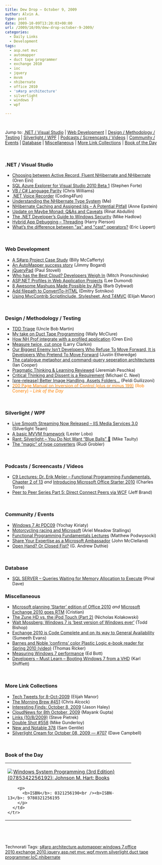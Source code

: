 ```yaml
---
title: Dew Drop – October 9, 2009
author: Alvin A.
type: post
date: 2009-10-09T13:20:03+00:00
url: /2009/10/09/dew-drop-october-9-2009/
categories:
  - Daily Links
  - Development
tags:
  - asp.net mvc
  - automapper
  - duct tape programmer
  - exchange 2010
  - ioc
  - jquery
  - mvvm
  - nhibernate
  - office 2010
  - 's#arp architecture'
  - silverlight
  - windows 7
  - wpf

---
```

&#160;

Jump to: [.NET / Visual Studio][1] | [Web Development][2] | [Design / Methodology / Testing][3] | [Silverlight / WPF][4] | [Podcasts / Screencasts / Videos][5] | [Community / Events][6] | [Database][7] | [Miscellaneous][8] | [More Link Collections][9] | [Book of the Day][10] 

&#160;

### <a name="dotnet"></a>.NET / Visual Studio

  * [Choosing between Active Record, Fluent NHibernate and NHibernate][11] (Oren Eini)
  * [SQL Azure Explorer for Visual Studio 2010 Beta 1][12] (Stephen Forte)
  * [VB / C# Language Parity][13] (Chris Williams)
  * [.NET Voice Recorder][14] (Coding4Fun)
  * [Understanding the NHibernate Type System][15] (Me)
  * [NHibernate Caching and Assigned Ids &#8211; A Potential Pitfall][16] (Anne Epstein)
  * [Update on Maybe Monad: Q&As and Caveats][17] (Rinat Abdullin)
  * [The .NET Developer’s Guide to Windows Security][18] (Mike Hadlow)
  * [Hybrid App Debugging – Threading][19] (Harry Pierson)
  * [What&#8217;s the difference between "as" and "cast" operators?][20] (Eric Lippert)

&#160;

### <a name="web"></a>Web Development

  * [A S#arp Project Case Study][21] (Billy McCafferty)
  * [An AutoMapper success story][22] (Jimmy Bogard)
  * [jQueryPad][23] (Paul Stovell)
  * [Who has the Best Cloud? Developers Weigh In][24] (Mitch Pronschinske)
  * [ASP.NET Profiles in Web Application Projects][25] (Lee Dumond)
  * [8 Awesome Mashups Made Possible by APIs][26] (Barb Dybwad)
  * [Add filepath to ConvertTo-HTML][27] (Dmitry Sotnikov)
  * [Using MvcContrib ScriptInclude, Stylesheet, And T4MVC][28] (Elijah Manor)

&#160;

### <a name="design"></a>Design / Methodology / Testing

  * [TDD Triage][29] (Uncle Bob Martin)
  * [My take on Duct Tape Programming][30] (Wally McClure)
  * [How NH Prof integrate with a profiled application][31] (Oren Eini)
  * [Measure twice, cut once][32] (Larry Clarkin)
  * [Our Biggest Enemy Isn’t Developers Who Refuse To Move Forward, It is Developers Who Pretend To Move Forward][33] (Justin Etheredge)
  * [The catalogue metaphor and command-query seperation architectures][34] (Ian Cooper)
  * [Pragmatic Thinking & Learning Reviewed][35] (Jeremiah Peschka)
  * [Critical Thinking and Dissent is a Requirement][36] (Michael C. Neel)
  * [[pre-release] Better Image Handling, Assets Folders…][37] (Peldi Guilizzoni)
  * [<font color="#ff8000">200 Page Manual on Inversion of Control (plus or minus 199)</font>][38] <font color="#ff8000">(Rob Conery)<em> – Link of the Day</em></font>

&#160;

### <a name="silverlight"></a>Silverlight / WPF

  * [Live Smooth Streaming Now Released &#8211; IIS Media Services 3.0][39] (Silverlight Team)
  * [A basic MVVM framework][40] (Lester Lobo)
  * [Rant: Silverlight &#8211; You Do Not Want “Blue Balls” 🙂][41] (Mike Taulty)
  * [The “magic” of type converters][42] (Rudi Grobler)

&#160;

### <a name="podcasts"></a>Podcasts / Screencasts / Videos

  * [C9 Lectures: Dr. Erik Meijer &#8211; Functional Programming Fundamentals, Chapter 2 of 13][43] _and_&#160;[Introducing Microsoft Office Starter 2010][44] (Charles Torre)
  * [Peer to Peer Series Part 5: Direct Connect Peers via WCF][45] (Jeff Brand)

&#160;

### <a name="events"></a>Community / Events

  * [Windows 7 At PDC09][46] (Yochay Kiriaty)
  * [Motorcycling racing and Microsoft][47] (Ariel Meadow Stallings)
  * [Functional Programming Fundamentals Lectures][48] (Matthew Podwysocki)
  * [Share Your Expertise as a Microsoft Ambassador][49] (John McClelland)
  * [Open Hand? Or Closed Fist?][50] (G. Andrew Duthie)

&#160;

### <a name="db"></a>Database

  * [SQL SERVER – Queries Waiting for Memory Allocation to Execute][51] (Pinal Dave)

<a name="sp"></a>

### <a name="misc"></a>Miscellaneous

  * [Microsoft planning &#8216;Starter&#8217; edition of Office 2010][52] _and_&#160;[Microsoft Exchange 2010 goes RTM][53] (Cristian)
  * [The Zune HD vs. the iPod Touch (Part 2)][54] (Nicholas Kolakowski)
  * [Walt Mossberg: Windows 7 is &#8216;best version of Windows ever&#8217;][55] (Todd Bishop)
  * [Exchange 2010 is Code Complete and on its way to General Availability][56] (Sumeeth Evans)
  * [Barnes and Noble &#8216;confirms&#8217; color Plastic Logic e-book reader for Spring 2010 (video)][57] (Thomas Ricker)
  * [Measuring Windows 7 performance][58] (Ed Bott)
  * [Developers – Must Learn – Booting Windows 7 from a VHD][59] (Karl Shifflett)

&#160;

### <a name="links"></a>More Link Collections

  * [Tech Tweets for 8-Oct-2009][60] (Elijah Manor)
  * [The Morning Brew #451][61] (Chris Alcock)
  * [Interesting Finds: October 8, 2009][62] (Jason Haley)
  * [CloudNews for 8th October, 2009][63] (Mayank Gupta)
  * [Links (10/8/2009)][64] (Steve Pietrek)
  * [Double Shot #558][65] (Mike Gunderloy)
  * [New and Notable 378][66] (Sam Gentile)
  * [Silverlight Cream for October 08, 2009 &#8212; #707][67] (Dave Campbell)

&#160;

### <a name="book"></a>Book of the Day

<div style="padding-bottom: 0px; margin: 0px; padding-left: 0px; padding-right: 0px; display: inline; float: none; padding-top: 0px" id="scid:7dc1bd33-94bd-46fd-a20b-0131235bcd47:ff2adf38-d4a8-4831-9790-e5f27f4a079e" class="wlWriterSmartContent">
  <table cellspacing="0" cellpadding="2" width="400" border="0" unselectable="on">
    <tr>
      <td valign="top" width="400">
        <p>
          <a title="Windows System Programming (3rd Edition) (0785342256192): Johnson M. Hart: Books" href="http://www.amazon.com/exec/obidos/ASIN/0321256190/alvinashcraft-20"><img data-recalc-dims="1" decoding="async" src="https://i0.wp.com/images.amazon.com/images/P/0321256190.01.MZZZZZZZ.jpg?w=660" border="0" align="left" style="float:left" />Windows System Programming (3rd Edition) (0785342256192): Johnson M. Hart: Books</a>
        </p>
        
        <p>
          <b>ISBN</b>: 0321256190<br /><b>ISBN-13</b>: 9780321256195
        </p>
      </td>
    </tr>
  </table>
</div>

&#160;

<div style="padding-bottom: 0px; margin: 0px; padding-left: 0px; padding-right: 0px; display: inline; float: none; padding-top: 0px" id="scid:C16BAC14-9A3D-4c50-9394-FBFEF7A93539:6f95a048-7f49-41e7-999e-b423dc43d012" class="wlWriterSmartContent">
  <!--dotnetkickit-->
</div>

&#160;

<div style="padding-bottom: 0px; margin: 0px; padding-left: 0px; padding-right: 0px; display: inline; float: none; padding-top: 0px" id="scid:0767317B-992E-4b12-91E0-4F059A8CECA8:8b67c5b4-d6e8-48c8-bc96-671b3009f672" class="wlWriterSmartContent">
  Technorati Tags: <a href="http://technorati.com/tags/s%23arp+architecture" rel="tag">s#arp architecture</a>,<a href="http://technorati.com/tags/automapper" rel="tag">automapper</a>,<a href="http://technorati.com/tags/windows+7" rel="tag">windows 7</a>,<a href="http://technorati.com/tags/office+2010" rel="tag">office 2010</a>,<a href="http://technorati.com/tags/exchange+2010" rel="tag">exchange 2010</a>,<a href="http://technorati.com/tags/jquery" rel="tag">jquery</a>,<a href="http://technorati.com/tags/asp.net+mvc" rel="tag">asp.net mvc</a>,<a href="http://technorati.com/tags/wpf" rel="tag">wpf</a>,<a href="http://technorati.com/tags/mvvm" rel="tag">mvvm</a>,<a href="http://technorati.com/tags/silverlight" rel="tag">silverlight</a>,<a href="http://technorati.com/tags/duct+tape+programmer" rel="tag">duct tape programmer</a>,<a href="http://technorati.com/tags/IoC" rel="tag">IoC</a>,<a href="http://technorati.com/tags/nhibernate" rel="tag">nhibernate</a>
</div>

<div class="wlWriterHeaderFooter" style="margin:0px; padding:0px 0px 0px 0px;">
  <p>
    <br /> </div>

 [1]: https://morningdew-bpc6g3a0fgaxdxcu.eastus2-01.azurewebsites.net/#dotnet
 [2]: https://morningdew-bpc6g3a0fgaxdxcu.eastus2-01.azurewebsites.net/#web
 [3]: https://morningdew-bpc6g3a0fgaxdxcu.eastus2-01.azurewebsites.net/#design
 [4]: https://morningdew-bpc6g3a0fgaxdxcu.eastus2-01.azurewebsites.net/#silverlight
 [5]: https://morningdew-bpc6g3a0fgaxdxcu.eastus2-01.azurewebsites.net/#podcasts
 [6]: https://morningdew-bpc6g3a0fgaxdxcu.eastus2-01.azurewebsites.net/#events
 [7]: https://morningdew-bpc6g3a0fgaxdxcu.eastus2-01.azurewebsites.net/#db
 [8]: https://morningdew-bpc6g3a0fgaxdxcu.eastus2-01.azurewebsites.net/#misc
 [9]: https://morningdew-bpc6g3a0fgaxdxcu.eastus2-01.azurewebsites.net/#links
 [10]: https://morningdew-bpc6g3a0fgaxdxcu.eastus2-01.azurewebsites.net/#book
 [11]: http://feedproxy.google.com/~r/AyendeRahien/~3/8YajYEnEXEE/choosing-between-active-record-fluent-nhibenrate-and-nhibernate.aspx
 [12]: http://feedproxy.google.com/~r/StephenFortesBlog/~3/SCkztJ3z2EY/PermaLink,guid,ba1c4377-f1f1-4873-8972-e6e018c5c552.aspx
 [13]: http://feedproxy.google.com/~r/ChrisGWilliams/~3/fw1lHD45Gc0/135367.aspx
 [14]: http://blogs.msdn.com/coding4fun/archive/2009/10/08/9905168.aspx
 [15]: http://feeds.dzone.com/~r/zones/dotnet/~3/W_sV1Dt8h2I/understanding-nhibernate-type
 [16]: http://feedproxy.google.com/~r/Devlicious/~3/3mF1c9CipeE/nhibernate-caching-and-assigned-ids-a-potential-pitfall.aspx
 [17]: http://feeds.abdullin.com/~r/RinatAbdullin/~3/xjYuDmYKb90/update-on-maybe-monad-qas-and-caveats.html
 [18]: http://feedproxy.google.com/~r/CodeRant/~3/2LUue1bjtq0/net-developers-guide-to-windows.html
 [19]: http://feedproxy.google.com/~r/Devhawk/~3/nQURz_4Y9JA/Hybrid+App+Debugging+Ndash+Threading.aspx
 [20]: http://blogs.msdn.com/ericlippert/archive/2009/10/08/what-s-the-difference-between-as-and-cast-operators.aspx
 [21]: http://feedproxy.google.com/~r/Devlicious/~3/nPHFsdm3v_A/a-s-arp-project-case-study.aspx
 [22]: http://feedproxy.google.com/~r/LosTechies/~3/ezrb2SlOQsY/an-automapper-success-story.aspx
 [23]: http://www.paulstovell.com/jquerypad
 [24]: http://feeds.dzone.com/~r/zones/dotnet/~3/y0Y-A1IFQ8Y/who-has-best-cloud-deveolpers
 [25]: http://leedumond.com/blog/asp-net-profiles-in-web-application-projects/
 [26]: http://mashable.com/2009/10/08/top-mashups/
 [27]: http://dmitrysotnikov.wordpress.com/2009/10/08/add-filepath-to-convertto-html/
 [28]: http://elijahmanor.com/webdevdotnet/post.aspx?id=e740bde5-5257-46c1-b794-98eb65e6f0bf
 [29]: http://blog.objectmentor.com/articles/2009/10/08/tdd-triage
 [30]: http://morewally.com/cs/blogs/wallym/archive/2009/10/08/my-take-on-duct-tape-programming.aspx
 [31]: http://feedproxy.google.com/~r/AyendeRahien/~3/Xpl5s8PJIbY/how-nh-prof-integrate-with-a-profiled-application.aspx
 [32]: http://feedproxy.google.com/~r/LarryClarkin/~3/JXl1WWhFSTY/MeasureTwiceCutOnce.aspx
 [33]: http://feeds.dzone.com/~r/zones/dotnet/~3/BOuZjMX7m74/our-biggest-enemy-isn%E2%80%99t
 [34]: http://codebetter.com/blogs/ian_cooper/archive/2009/10/08/the-catalogue-metaphor-and-command-query-seperation-architectures.aspx
 [35]: http://feedproxy.google.com/~r/facility9/~3/ATNsBdAyqJo/pragmatic-thinking-learning-reviewed
 [36]: http://feedproxy.google.com/~r/Devlicious/~3/dbHpKmBiYao/critical-thinking-and-dissent-is-a-requirement.aspx
 [37]: http://feedproxy.google.com/~r/balsamiq/~3/NCfVAVMBrWA/
 [38]: http://feedproxy.google.com/~r/wekeroad/EeKc/~3/FzRRxyZXHlY/
 [39]: http://team.silverlight.net/announcements/live-smooth-streaming-now-released-iis-media-services-3-0/
 [40]: http://blogs.msdn.com/llobo/archive/2009/10/09/a-basic-mvvm-framework.aspx
 [41]: http://mtaulty.com/CommunityServer/blogs/mike_taultys_blog/archive/2009/10/08/rant-silverlight-you-do-not-want-blue-balls.aspx
 [42]: http://dotnet.org.za/rudi/archive/2009/10/09/the-magic-of-type-converters.aspx
 [43]: http://channel9.msdn.com/shows/Going+Deep/Lecture-Series-Erik-Meijer-Functional-Programming-Fundamentals-Chapter-2/
 [44]: http://channel9.msdn.com/posts/Charles/Introducing-Microsoft-Office-Starter-2010/
 [45]: http://channel9.msdn.com/posts/SlickThought/Peer-to-Peer-Series-Part-5-Connecting-Peers-via-WCF/
 [46]: http://windowsteamblog.com/blogs/developers/archive/2009/10/08/windows-7-at-pdc09.aspx
 [47]: http://www.microspotting.com/2009/10/motorcycling-racing-and-microsoft
 [48]: http://feedproxy.google.com/~r/MatthewPodwysockisBlog/~3/p-Hk3m4BkME/functional-programming-fundamentals-lectures.aspx
 [49]: http://feedproxy.google.com/~r/UsDevPartnersBlog/~3/CRUJXr09UZU/share-your-expertise-as-a-microsoft-ambassador.aspx
 [50]: http://blogs.msdn.com/gduthie/archive/2009/10/08/open-hand-or-closed-fist.aspx
 [51]: http://blog.sqlauthority.com/2009/10/09/sql-server-queries-waiting-for-memory-allocation-to-execute/
 [52]: http://feedproxy.google.com/~r/tcmagazine/~3/yNWk-ysXsFY/comments.php
 [53]: http://feedproxy.google.com/~r/tcmagazine/~3/Gh-aZimmzCQ/comments.php
 [54]: http://feeds.ziffdavisenterprise.com/~r/RSS/MicrosoftWatch/~3/FuS7xL4rZH4/the_zune_hd_versus_the_ipod_touch_part_2.html
 [55]: http://www.techflash.com/seattle/2009/10/wsj_reviewer_walt_mossberg_says_windows_7_is_a_success.html?ana=from_rss
 [56]: http://feeds.bink.nu/~r/binkdotnu/~3/VtZkpiuviG0/exchange-2010-is-code-complete-and-on-its-way-to-general-availability.aspx
 [57]: http://www.engadget.com/2009/10/09/barnes-and-noble-confirms-color-plastic-logic-e-book-reader-fo/
 [58]: http://feedproxy.google.com/~r/zdnet/Bott/~3/rc_GG6PqAMI/
 [59]: http://karlshifflett.wordpress.com/2009/10/09/developers-must-learn-booting-windows-7-from-a-vhd/
 [60]: http://elijahmanor.com/webdevdotnet/post.aspx?id=8800acf2-6544-43b9-b53c-248c5f4a721b
 [61]: http://feedproxy.google.com/~r/ReflectivePerspective/~3/oWcTaDJ15y0/
 [62]: http://jasonhaley.com/blog/post.aspx?id=930fa309-0746-4108-9ae8-8a137907ce06
 [63]: http://feedproxy.google.com/~r/CloudAve/~3/VuOT0W0UtFk/cloudnews-for-8th-october-2009
 [64]: http://spietrek.blogspot.com/2009/10/links-1082009.html
 [65]: http://afreshcup.com/2009/10/09/double-shot-558/
 [66]: http://feedproxy.google.com/~r/SamGentile/~3/QnLV5XRY-Fc/
 [67]: http://geekswithblogs.net/WynApseTechnicalMusings/archive/2009/10/08/135374.aspx